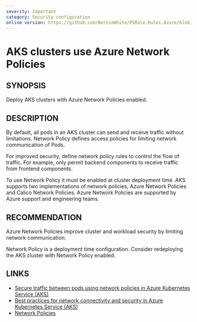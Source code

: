 ```yaml
---
severity: Important
category: Security configuration
online version: https://github.com/BernieWhite/PSRule.Rules.Azure/blob/master/docs/rules/en-US/Azure.AKS.NetworkPolicy.md
---
```


# AKS clusters use Azure Network Policies

## SYNOPSIS

Deploy AKS clusters with Azure Network Policies enabled.

## DESCRIPTION

By default, all pods in an AKS cluster can send and receive traffic without limitations.
Network Policy defines access policies for limiting network communication of Pods.

For improved security, define network policy rules to control the flow of traffic.
For example, only permit backend components to receive traffic from frontend components.

To use Network Policy it must be enabled at cluster deployment time.
AKS supports two implementations of network policies, Azure Network Policies and Calico Network Policies.
Azure Network Policies are supported by Azure support and engineering teams.

## RECOMMENDATION

Azure Network Policies improve cluster and workload security by limiting network communication.

Network Policy is a deployment time configuration.
Consider redeploying the AKS cluster with Network Policy enabled.

## LINKS

- [Secure traffic between pods using network policies in Azure Kubernetes Service (AKS)](https://docs.microsoft.com/en-us/azure/aks/use-network-policies)
- [Best practices for network connectivity and security in Azure Kubernetes Service (AKS)](https://docs.microsoft.com/en-us/azure/aks/operator-best-practices-network#control-traffic-flow-with-network-policies)
- [Network Policies](https://kubernetes.io/docs/concepts/services-networking/network-policies/)
